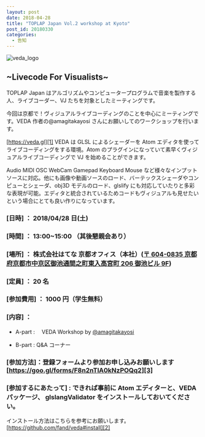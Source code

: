 ```yaml
---
layout: post
date: 2018-04-28
title: "TOPLAP Japan Vol.2 workshop at Kyoto"
post_id: 20180330
categories:
  - 告知
---
```


![veda_logo](../images/toplap_lp_vol2.jpg)

## ~Livecode For Visualists~

TOPLAP Japan はアルゴリズムやコンピュータープログラムで音楽を製作する人、ライブコーダー、VJ たちを対象としたミーティングです。

今回は京都で！ヴィジュアルライブコーディングのことを中心にミーティングです。VEDA 作者の@amagitakayosi さんにお願いしてのワークショップを行います。

[https://veda.gl][1] VEDA は GLSL によるシェーダーを Atom エディタを使ってライブコーディングをする環境。Atom のプラグインになっていて素早くヴィジュアルライブコーディングで VJ を始めることができます。

Audio MIDI OSC WebCam Gamepad Keyboard Mouse など様々なインプットソースに対応。他にも画像や動画ソースのロード、バーテックスシェーダやコンピューとシェーダ、obj3D モデルのロード、glslify にも対応していたりと多彩な表現が可能。エディタと統合されているためコードもヴィジュアルも見せたいという場合にとても良い作りになっています。

### [日時] ： 2018/04/28 日(土)

### [時間] ： 13:00~15:00 （其後懇親会あり）

### [場所] ： 株式会社はてな 京都オフィス（本社）([〒 604-0835 京都府京都市中京区御池通間之町東入高宮町 206 御池ビル 9F][4])

### [定員] ： 20 名

### [参加費用] ： 1000 円（学生無料）

### [内容] ：

- A-part :　 VEDA Workshop by [@amagitakayosi][5]

- B-part : Q&A コーナー

### [参加方法]：登録フォームより参加お申し込みお願いします [https://goo.gl/forms/F8n2nTlA0kNzPOQq2][3]

### [参加するにあたって] : できれば事前に Atom エディターと、VEDA パッケージ、 glslangValidator をインストールしておいてください。

インストール方法はこちらを参考にお願いします。[https://github.com/fand/veda#install][2]

[1]: https://veda.gl
[2]: https://github.com/fand/veda#install
[3]: https://goo.gl/forms/F8n2nTlA0kNzPOQq2
[4]: https://goo.gl/maps/Xg1x7ya95cE2
[5]: https://twitter.com/amagitakayosi
